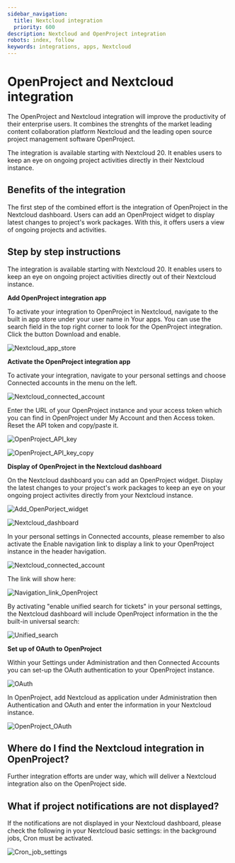```yaml
---
sidebar_navigation:
  title: Nextcloud integration
  priority: 600
description: Nextcloud and OpenProject integration
robots: index, follow
keywords: integrations, apps, Nextcloud
---
```


# OpenProject and Nextcloud integration 

The OpenProject and Nextcloud integration will improve the productivity of their enterprise users. It combines the strenghts of the market leading content collaboration platform Nextcloud and the leading open source project management software OpenProject.

The integration is available starting with Nextcloud 20. It enables users to keep an eye on ongoing project activities directly in their Nextcloud instance.

## Benefits of the integration

The first step of the combined effort is the integration of OpenProject in the Nextcloud dashboard. Users can add an OpenProject widget to display latest changes to project's work packages. With this, it offers users a view of ongoing projects and activities.

## Step by step instructions

The integration is available starting with Nextcloud 20. It enables users to keep an eye on ongoing project activities directly out of their Nextcloud instance.

**Add OpenProject integration app**

To activate your integration to OpenProject in Nextcloud, navigate to the built in app store under your user name in Your apps. You can use the search field in the top right corner to look for the OpenProject integration. Click the button Download and enable.

![Nextcloud_app_store](../faq/Nextcloud_app_store.png)

**Activate the OpenProject integration app**

To activate your integration, navigate to your personal settings and choose Connected accounts in the menu on the left.

![Nextcloud_connected_account](../faq/Nextcloud_connected_account.png)

Enter the URL of your OpenProject instance and your access token which you can find in OpenProject under My Account and then Access token. Reset the API token and copy/paste it.

![OpenProject_API_key](../faq/OpenProject_API_key.png)

![OpenProject_API_key_copy](../faq/OpenProject_API_key_copy.png)

**Display of OpenProject in the Nextcloud dashboard**

On the Nextcloud dashboard you can add an OpenProject widget. Display the latest changes to your project's work packages to keep an eye on your ongoing project activites directly from your Nextcloud instance.

![Add_OpenPorject_widget](../faq/Add_OpenPorject_widget.png)

![Nextcloud_dashboard](../faq/Nextcloud_dashboard.png)

In your personal settings in Connected accounts, please remember to also activate the Enable navigation link to display a link to your OpenProject instance in the header havigation.

![Nextcloud_connected_account](../faq/Nextcloud_connected_account.png)

The link will show here:

![Navigation_link_OpenProject](../faq/Navigation_link_OpenProject.png)

By activating "enable unified search for tickets" in your personal settings, the Nextcloud dashboard will include OpenProject information in the the built-in universal search:

![Unified_search](../faq/Unified_search.png)

**Set up of OAuth to OpenProject**

Within your Settings under Administration and then Connected Accounts you can set-up the OAuth authentication to your OpenProject instance.

![OAuth](../faq/OAuth.png)

In OpenProject, add Nextcloud as application under Administration then Authentication and OAuth and enter the information in your Nextcloud instance.

![OpenProject_OAuth](../faq/OpenProject_OAuth.png)

## Where do I find the Nextcloud integration in OpenProject?

Further integration efforts are under way, which will deliver a Nextcloud integration also on the OpenProject side.

## What if project notifications are not displayed?

If the notifications are not displayed in your Nextcloud dashboard, please check the following in your Nextcloud basic settings: in the background jobs, Cron must be activated.

![Cron_job_settings](../faq/Cron_job_settings.png)